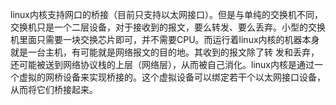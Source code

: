 linux内核支持网口的桥接（目前只支持以太网接口）。但是与单纯的交换机不同，交换机只是一个二层设备，对于接收到的报文，要么转发、要么丢弃。小型的交换机里面只需要一块交换芯片即可，并不需要CPU。而运行着linux内核的机器本身就是一台主机，有可能就是网络报文的目的地。其收到的报文除了转 发和丢弃，还可能被送到网络协议栈的上层（网络层），从而被自己消化。linux内核是通过一个虚拟的网桥设备来实现桥接的。这个虚拟设备可以绑定若干个以太网接口设备，从而将它们桥接起来。





